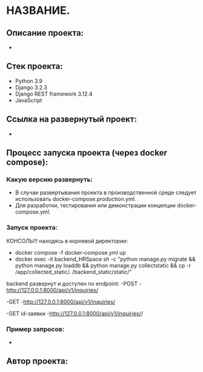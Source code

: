 # НАЗВАНИЕ.
## Описание проекта:
- 
## Стек проекта:
- Python 3.9
- Django 3.2.3
- Django REST framework 3.12.4
- JavaScript
## Cсылка на развернутый проект:
- 
## Процесс запуска проекта (через docker compose):
### Какую версию развернуть:
- В случае развертывания проекта в производственной среде следует использовать docker-compose.production.yml.
- Для разработки, тестирования или демонстрации концепции docker-compose.yml.
### Запуск проекта:
КОНСОЛЬ!!!
находясь в корневой директории:
- docker compose -f docker-compose.yml up
- docker exec -it backend_HRSpace sh -c "python manage.py migrate && python manage.py loaddb && python manage.py collectstatic && cp -r /app/collected_static/. /backend_static/static/"

backend развернут и доступен по endpoint:
-POST
-http://127.0.0.1:8000/api/v1/inquiries/

-GET
-http://127.0.0.1:8000/api/v1/inquiries/

-GET id-заявки
-http://127.0.0.1:8000/api/v1/inquiries/<id>/
### Пример запросов:
- 
## Автор проекта:
